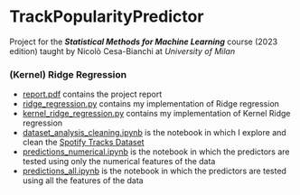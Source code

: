 # TrackPopularityPredictor

Project for the ***Statistical Methods for Machine Learning*** course (2023 edition) taught by Nicolò Cesa-Bianchi at *University of Milan*

### (Kernel) Ridge Regression

* [report.pdf](https://github.com/nemolino/TrackPopularityPredictor/blob/main/report.pdf) contains the project report
* [ridge_regression.py](https://github.com/nemolino/TrackPopularityPredictor/blob/main/ridge_regression.py) contains my implementation of Ridge regression
* [kernel_ridge_regression.py](https://github.com/nemolino/TrackPopularityPredictor/blob/main/kernel_ridge_regression.py) contains my implementation of Kernel Ridge regression
* [dataset_analysis_cleaning.ipynb](https://github.com/nemolino/TrackPopularityPredictor/blob/main/dataset_analysis_cleaning.ipynb) is the notebook in which I explore and clean the [Spotify Tracks Dataset](https://www.kaggle.com/datasets/maharshipandya/-spotify-tracks-dataset) 
* [predictions_numerical.ipynb](https://github.com/nemolino/TrackPopularityPredictor/blob/main/predictions_numerical.ipynb) is the notebook in which the predictors are tested using only the numerical features of the data
* [predictions_all.ipynb](https://github.com/nemolino/TrackPopularityPredictor/blob/main/predictions_all.ipynb) is the notebook in which the predictors are tested using all the features of the data
